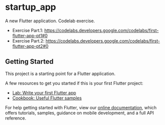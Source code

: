 # startup_app

A new Flutter application. Codelab exercise.

- Exercise Part.1: https://codelabs.developers.google.com/codelabs/first-flutter-app-pt1#0
- Exercise Part.2: https://codelabs.developers.google.com/codelabs/first-flutter-app-pt2#0

## Getting Started

This project is a starting point for a Flutter application.

A few resources to get you started if this is your first Flutter project:

- [Lab: Write your first Flutter app](https://flutter.dev/docs/get-started/codelab)
- [Cookbook: Useful Flutter samples](https://flutter.dev/docs/cookbook)

For help getting started with Flutter, view our
[online documentation](https://flutter.dev/docs), which offers tutorials,
samples, guidance on mobile development, and a full API reference.
